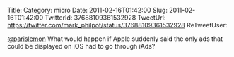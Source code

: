 Title: 
Category: micro
Date: 2011-02-16T01:42:00
Slug: 2011-02-16T01:42:00
TwitterId: 37688109361532928
TweetUrl: https://twitter.com/mark_philpot/status/37688109361532928
ReTweetUser: 

[@parislemon](https://twitter.com/parislemon) What would happen if Apple suddenly said the only ads that could be displayed on iOS had to go through iAds?
